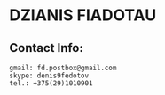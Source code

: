 # DZIANIS FIADOTAU

## Contact Info:
    gmail: fd.postbox@gmail.com
    skype: denis9fedotov
    tel.: +375(29)1010901